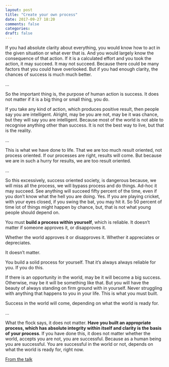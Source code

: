 ```yaml
---
layout: post
title: "Create your own process"
date: 2017-09-27 18:20
comments: false
categories:
draft: false
---
```


If you had absolute clarity about everything, you would know how to act in the given situation or what ever that is. And you would largely know the consequence of that action. If it is a calculated effort and you took the action, it may succeed. It may not succeed. Because there could be many factors that you could have overlooked. But if you had enough clarity, the chances of success is much much better.

…

So the important thing is, the purpose of human action is success. It does not matter if it is a big thing or small thing, you do.

If you take any kind of action, which produces positive result, then people say you are intelligent. Alright, may be you are not, may be it was chance, but they will say you are intelligent. Because most of the world is not able to recognise anything other than success. It is not the best way to live, but that is the reality.

…

This is what we have done to life. That we are too much result oriented, not process oriented. If our processes are right, results will come. But because we are in such a hurry for results, we are too result oriented.

…

So this excessively, success oriented society, is dangerous because, we will miss all the process, we will bypass process and do things. Ad-hoc it may succeed. See anything will succeed fifty percent of the time, even if you don’t know what the hell you are doing. Yes. If you are playing cricket, with your eyes closed, if you swing the bat, you may hit it. So 50 percent of time lot of things might happen by chance, but, that is not what young people should depend on.

You must **build a process within yourself**, which is reliable. It doesn’t matter if someone approves it, or disapproves it.

Whether the world approves it or disapproves it. Whether it appreciates or depreciates.

It doesn’t matter.

You build a solid process for yourself. That it’s always always reliable for you. If you do this.

If there is an opportunity in the world, may be it will become a big success. Otherwise, may be it will be something like that. But you will have the beauty of always standing on firm ground with in yourself. Never struggling with anything that happens to you in your life. This is what you must built.

Success in the world will come, depending on what the world is ready for.

…

What the flock says, it does not matter. **Have you built an appropriate process, which has absolute integrity within itself and clarity is the basis of your process**. If you have done this, it does not matter whether the world, accepts you are not, you are successful. Because as a human being you are successful. You are successful in the world or not, depends on what the world is ready for, right now.

[From the talk](https://www.youtube.com/watch?v=A_H3mNLX8Xc)

